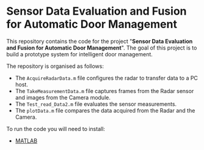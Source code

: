 # Sensor Data Evaluation and Fusion for Automatic Door Management

This repository contains the code for the project "**Sensor Data Evaluation and Fusion for Automatic Door Management**". The goal of this project is to build a prototype system for intelligent door management.

The repository is organised as follows:
- The `AcquireRadarData.m` file configures the radar to transfer data to a PC host.
- The `TakeMeasurementData.m` file captures frames from the Radar sensor and images from the Camera module.
- The `Test_read_Data2.m` file evaluates the sensor measurements.
- The `plotData.m` file compares the data acquired from the Radar and the Camera.

To run the code you will need to install:
- [MATLAB](https://ch.mathworks.com/products/matlab.html)
